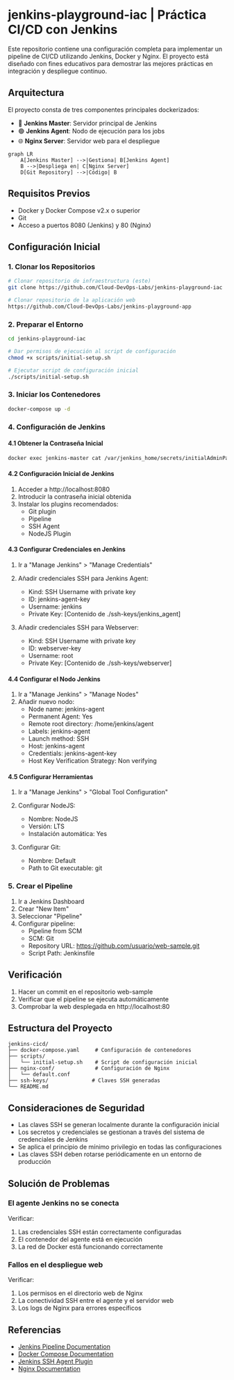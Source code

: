# jenkins-playground-iac | Práctica CI/CD con Jenkins

Este repositorio contiene una configuración completa para implementar un pipeline de CI/CD utilizando Jenkins, Docker y Nginx. El proyecto está diseñado con fines educativos para demostrar las mejores prácticas en integración y despliegue continuo.

## Arquitectura

El proyecto consta de tres componentes principales dockerizados:

- 🔵 **Jenkins Master**: Servidor principal de Jenkins
- 🟢 **Jenkins Agent**: Nodo de ejecución para los jobs
- 🌐 **Nginx Server**: Servidor web para el despliegue

```mermaid
graph LR
    A[Jenkins Master] -->|Gestiona| B[Jenkins Agent]
    B -->|Despliega en| C[Nginx Server]
    D[Git Repository] -->|Código| B
```

## Requisitos Previos

- Docker y Docker Compose v2.x o superior
- Git
- Acceso a puertos 8080 (Jenkins) y 80 (Nginx)

## Configuración Inicial

### 1. Clonar los Repositorios

```bash
# Clonar repositorio de infraestructura (este)
git clone https://github.com/Cloud-DevOps-Labs/jenkins-playground-iac

# Clonar repositorio de la aplicación web
https://github.com/Cloud-DevOps-Labs/jenkins-playground-app
```

### 2. Preparar el Entorno

```bash
cd jenkins-playground-iac

# Dar permisos de ejecución al script de configuración
chmod +x scripts/initial-setup.sh

# Ejecutar script de configuración inicial
./scripts/initial-setup.sh
```

### 3. Iniciar los Contenedores

```bash
docker-compose up -d
```

### 4. Configuración de Jenkins

#### 4.1 Obtener la Contraseña Inicial
```bash
docker exec jenkins-master cat /var/jenkins_home/secrets/initialAdminPassword
```

#### 4.2 Configuración Inicial de Jenkins
1. Acceder a http://localhost:8080
2. Introducir la contraseña inicial obtenida
3. Instalar los plugins recomendados:
   - Git plugin
   - Pipeline
   - SSH Agent
   - NodeJS Plugin

#### 4.3 Configurar Credenciales en Jenkins
1. Ir a "Manage Jenkins" > "Manage Credentials"
2. Añadir credenciales SSH para Jenkins Agent:
   - Kind: SSH Username with private key
   - ID: jenkins-agent-key
   - Username: jenkins
   - Private Key: [Contenido de ./ssh-keys/jenkins_agent]

3. Añadir credenciales SSH para Webserver:
   - Kind: SSH Username with private key
   - ID: webserver-key
   - Username: root
   - Private Key: [Contenido de ./ssh-keys/webserver]

#### 4.4 Configurar el Nodo Jenkins
1. Ir a "Manage Jenkins" > "Manage Nodes"
2. Añadir nuevo nodo:
   - Node name: jenkins-agent
   - Permanent Agent: Yes
   - Remote root directory: /home/jenkins/agent
   - Labels: jenkins-agent
   - Launch method: SSH
   - Host: jenkins-agent
   - Credentials: jenkins-agent-key
   - Host Key Verification Strategy: Non verifying

#### 4.5 Configurar Herramientas
1. Ir a "Manage Jenkins" > "Global Tool Configuration"
2. Configurar NodeJS:
   - Nombre: NodeJS
   - Versión: LTS
   - Instalación automática: Yes

3. Configurar Git:
   - Nombre: Default
   - Path to Git executable: git

### 5. Crear el Pipeline

1. Ir a Jenkins Dashboard
2. Crear "New Item"
3. Seleccionar "Pipeline"
4. Configurar pipeline:
   - Pipeline from SCM
   - SCM: Git
   - Repository URL: https://github.com/usuario/web-sample.git
   - Script Path: Jenkinsfile

## Verificación

1. Hacer un commit en el repositorio web-sample
2. Verificar que el pipeline se ejecuta automáticamente
3. Comprobar la web desplegada en http://localhost:80

## Estructura del Proyecto

```
jenkins-cicd/
├── docker-compose.yaml     # Configuración de contenedores
├── scripts/
│   └── initial-setup.sh    # Script de configuración inicial
├── nginx-conf/             # Configuración de Nginx
│   └── default.conf
├── ssh-keys/              # Claves SSH generadas
└── README.md
```

## Consideraciones de Seguridad

- Las claves SSH se generan localmente durante la configuración inicial
- Los secretos y credenciales se gestionan a través del sistema de credenciales de Jenkins
- Se aplica el principio de mínimo privilegio en todas las configuraciones
- Las claves SSH deben rotarse periódicamente en un entorno de producción

## Solución de Problemas

### El agente Jenkins no se conecta
Verificar:
1. Las credenciales SSH están correctamente configuradas
2. El contenedor del agente está en ejecución
3. La red de Docker está funcionando correctamente

### Fallos en el despliegue web
Verificar:
1. Los permisos en el directorio web de Nginx
2. La conectividad SSH entre el agente y el servidor web
3. Los logs de Nginx para errores específicos

## Referencias

- [Jenkins Pipeline Documentation](https://www.jenkins.io/doc/book/pipeline/)
- [Docker Compose Documentation](https://docs.docker.com/compose/)
- [Jenkins SSH Agent Plugin](https://plugins.jenkins.io/ssh-agent/)
- [Nginx Documentation](https://nginx.org/en/docs/)

